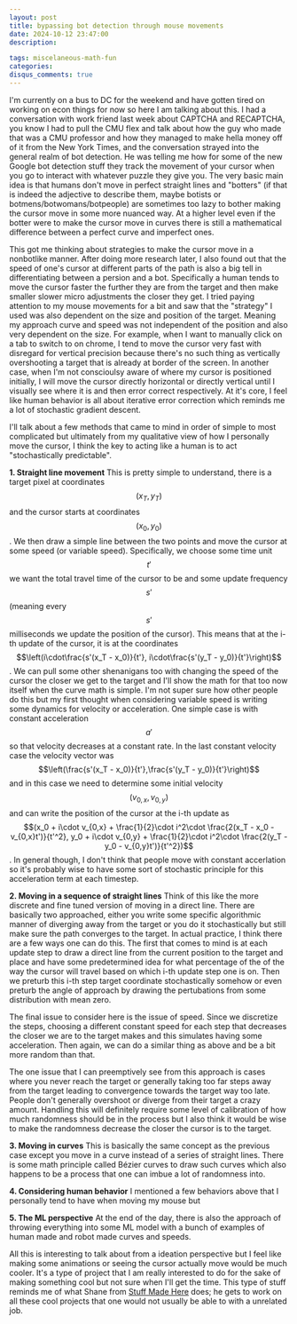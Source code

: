 ```yaml
---
layout: post
title: bypassing bot detection through mouse movements
date: 2024-10-12 23:47:00
description: 

tags: miscelaneous-math-fun
categories:
disqus_comments: true
---
```


I'm currently on a bus to DC for the weekend and have gotten tired on working on econ things for now so here I am talking about this. I had a conversation with work friend last week about CAPTCHA and RECAPTCHA, you know I had to pull the CMU flex and talk about how the guy who made that was a CMU professor and how they managed to make hella money off of it from the New York Times, and the conversation strayed into the general realm of bot detection. He was telling me how for some of the new Google bot detection stuff they track the movement of your cursor when you go to interact with whatever puzzle they give you. The very basic main idea is that humans don't move in perfect straight lines and "botters" (if that is indeed the adjective to describe them, maybe botists or botmens/botwomans/botpeople) are sometimes too lazy to bother making the cursor move in some more nuanced way. At a higher level even if the botter were to make the cursor move in curves there is still a mathematical difference between a perfect curve and imperfect ones.

This got me thinking about strategies to make the cursor move in a nonbotlike manner. After doing more research later, I also found out that the speed of one's cursor at different parts of the path is also a big tell in differentiating between a persion and a bot. Specifically a human tends to move the cursor faster the further they are from the target and then make smaller slower micro adjustments the closer they get. I tried paying attention to my mouse movements for a bit and saw that the "strategy" I used was also dependent on the size and position of the target. Meaning my approach curve and speed was not independent of the position and also very dependent on the size. For example, when I want to manually click on a tab to switch to on chrome, I tend to move the cursor very fast with disregard for vertical precision because there's no such thing as vertically overshooting a target that is already at border of the screen. In another case, when I'm not conscioulsy aware of where my cursor is positioned initially, I will move the cursor directly horizontal or directly vertical until I visually see where it is and then error correct respectively. At it's core, I feel like human behavior is all about iterative error correction which reminds me a lot of stochastic gradient descent.

I'll talk about a few methods that came to mind in order of simple to most complicated but ultimately from my qualitative view of how I personally move the cursor, I think the key to acting like a human is to act "stochastically predictable".

**1. Straight line movement**
This is pretty simple to understand, there is a target pixel at coordinates $$(x_T,y_T)$$ and the cursor starts at coordinates $$(x_0, y_0)$$. We then draw a simple line between the two points and move the cursor at some speed (or variable speed). Specifically, we choose some time unit $$t'$$ we want the total travel time of the cursor to be and some update frequency $$s'$$ (meaning every $$s'$$ milliseconds we update the position of the cursor). This means that at the i-th update of the cursor, it is at the coordinates $$\left(i\cdot\frac{s'(x_T - x_0)}{t'}, i\cdot\frac{s'(y_T - y_0)}{t'}\right)$$. We can pull some other shenanigans too with changing the speed of the cursor the closer we get to the target and I'll show the math for that too now itself when the curve math is simple. I'm not super sure how other people do this but my first thought when considering variable speed is writing some dynamics for velocity or acceleration. One simple case is with constant acceleration $$a'$$ so that velocity decreases at a constant rate. In the last constant velocity case the velocity vector was $$\left(\frac{s'(x_T - x_0)}{t'},\frac{s'(y_T - y_0)}{t'}\right)$$ and in this case we need to determine some initial velocity $$(v_{0,x}, v_{0,y})$$ and can write the position of the cursor at the i-th update as $$(x_0 + i\cdot v_{0,x} + \frac{1}{2}\cdot i^2\cdot \frac{2(x_T - x_0 - v_{0,x}t')}{t'^2}, y_0 + i\cdot v_{0,y} + \frac{1}{2}\cdot i^2\cdot \frac{2(y_T - y_0 - v_{0,y}t')}{t'^2})$$. In general though, I don't think that people move with constant accerlation so it's probably wise to have some sort of stochastic principle for this acceleration term at each timestep.

**2. Moving in a sequence of straight lines**
Think of this like the more discrete and fine tuned version of moving in a direct line. There are basically two approached, either you write some specific algorithmic manner of diverging away from the target or you do it stochastically but still make sure the path converges to the target. In actual practice, I think there are a few ways one can do this. The first that comes to mind is at each update step to draw a direct line from the current position to the target and place and have some predetermined idea for what percentage of the of the way the cursor will travel based on which i-th update step one is on. Then we preturb this i-th step target coordinate stochastically somehow or even preturb the angle of approach by drawing the pertubations from some distribution with mean zero.

The final issue to consider here is the issue of speed. Since we discretize the steps, choosing a different constant speed for each step that decreases the closer we are to the target makes and this simulates having some acceleration. Then again, we can do a similar thing as above and be a bit more random than that.

The one issue that I can preemptively see from this approach is cases where you never reach the target or generally taking too far steps away from the target leading to convergence towards the target way too late. People don't generally overshoot or diverge from their target a crazy amount. Handling this will definitely require some level of calibration of how much randomness should be in the process but I also think it would be wise to make the randomness decrease the closer the cursor is to the target.

**3. Moving in curves**
This is basically the same concept as the previous case except you move in a curve instead of a series of straight lines. There is some math principle called Bézier curves to draw such curves which also happens to be a process that one can imbue a lot of randomness into.

**4. Considering human behavior**
I mentioned a few behaviors above that I personally tend to have when moving my mouse but

**5. The ML perspective**
At the end of the day, there is also the approach of throwing everything into some ML model with a bunch of examples of human made and robot made curves and speeds.

All this is interesting to talk about from a ideation perspective but I feel like making some animations or seeing the cursor actually move would be much cooler. It's a type of project that I am really interested to do for the sake of making something cool but not sure when I'll get the time. This type of stuff reminds me of what Shane from [Stuff Made Here](https://www.youtube.com/c/StuffMadeHere) does; he gets to work on all these cool projects that one would not usually be able to with a unrelated job.
